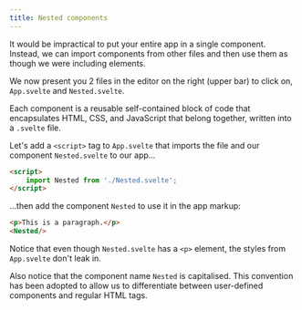 ```yaml
---
title: Nested components
---
```


It would be impractical to put your entire app in a single component. Instead, we can import components from other files and then use them as though we were including elements.

We now present you 2 files in the editor on the right (upper bar) to click on, `App.svelte` and `Nested.svelte`.

Each component is a reusable self-contained block of code that encapsulates HTML, CSS, and JavaScript that belong together, written into a `.svelte` file.

Let's add a `<script>` tag to `App.svelte` that imports the file and our component `Nested.svelte` to our app...

```html
<script>
	import Nested from './Nested.svelte';
</script>
```

...then add the component `Nested` to use it in the app markup:

```html
<p>This is a paragraph.</p>
<Nested/>
```

Notice that even though `Nested.svelte` has a `<p>` element, the styles from `App.svelte` don't leak in.

Also notice that the component name `Nested` is capitalised. This convention has been adopted to allow us to differentiate between user-defined components and regular HTML tags.
